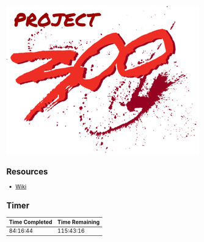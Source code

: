 ![Project 300 Logo](images/project-300-logo.png)

## Resources

* [Wiki](https://hachibu.github.io/project-300)

## Timer

| Time Completed | Time Remaining |
| -------------- | -------------- |
| 84:16:44       | 115:43:16      |
